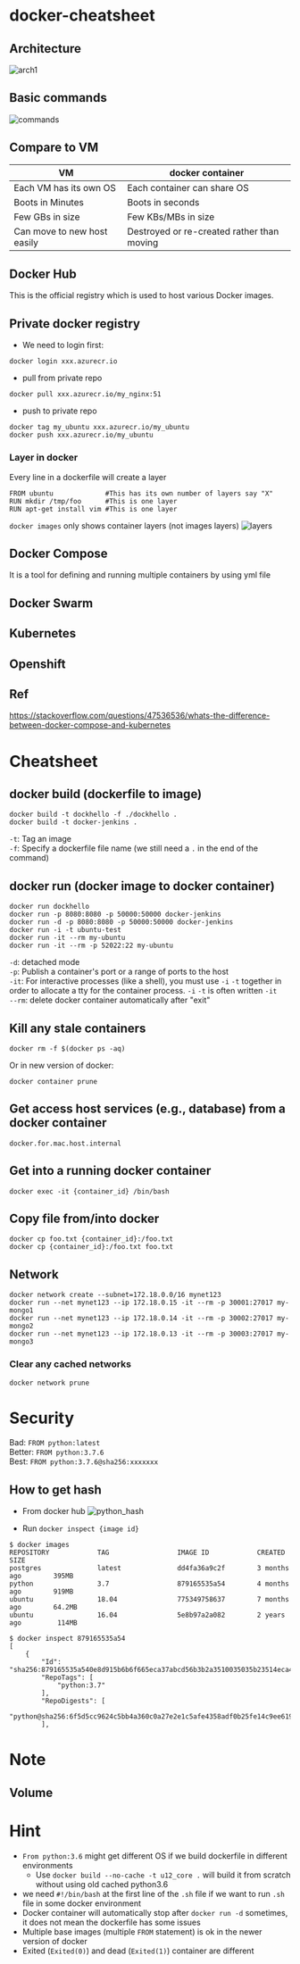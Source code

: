# docker-cheatsheet

## Architecture
![arch1](https://geekflare.com/wp-content/uploads/2019/09/traditional-vs-new-gen.png)

## Basic commands
![commands](https://geekflare.com/wp-content/uploads/2019/09/docker-architecture.png)

## Compare to VM
| VM | docker container |
| --- | --- |
| Each VM has its own OS | Each container can share OS |
| Boots in Minutes | Boots in seconds |
| Few GBs in size | Few KBs/MBs in size |
| Can move to new host easily | Destroyed or re-created rather than moving |

## Docker Hub
This is the official registry which is used to host various Docker images.

## Private docker registry
* We need to login first:  
```
docker login xxx.azurecr.io
```

* pull from private repo
```
docker pull xxx.azurecr.io/my_nginx:51
```

* push to private repo
```
docker tag my_ubuntu xxx.azurecr.io/my_ubuntu
docker push xxx.azurecr.io/my_ubuntu
```

### Layer in docker
Every line in a dockerfile will create a layer  
```
FROM ubuntu             #This has its own number of layers say "X"
RUN mkdir /tmp/foo      #This is one layer 
RUN apt-get install vim #This is one layer 
```

`docker images` only shows container layers (not images layers)
![layers](https://i.stack.imgur.com/J2cge.jpg)

## Docker Compose
It is a tool for defining and running multiple containers by using yml file

## Docker Swarm

## Kubernetes

## Openshift

## Ref  
https://stackoverflow.com/questions/47536536/whats-the-difference-between-docker-compose-and-kubernetes  

# Cheatsheet  
## docker build (dockerfile to image)
```
docker build -t dockhello -f ./dockhello .
docker build -t docker-jenkins .
```

`-t`: Tag an image  
`-f`: Specify a dockerfile file name (we still need a `.` in the end of the command)  

## docker run (docker image to docker container)

```
docker run dockhello
docker run -p 8080:8080 -p 50000:50000 docker-jenkins
docker run -d -p 8080:8080 -p 50000:50000 docker-jenkins
docker run -i -t ubuntu-test
docker run -it --rm my-ubuntu
docker run -it --rm -p 52022:22 my-ubuntu
```

`-d`: detached mode  
`-p`: Publish a container's port or a range of ports to the host  
`-it`: For interactive processes (like a shell), you must use `-i` `-t` together in order to allocate a tty for the container process. `-i` `-t` is often written `-it`  
`--rm`: delete docker container automatically after "exit"  

## Kill any stale containers
```
docker rm -f $(docker ps -aq)
```

Or in new version of docker:
```
docker container prune
```

## Get access host services (e.g., database) from a docker container
```
docker.for.mac.host.internal
```

## Get into a running docker container
```
docker exec -it {container_id} /bin/bash
```

## Copy file from/into docker
```
docker cp foo.txt {container_id}:/foo.txt
docker cp {container_id}:/foo.txt foo.txt
```

## Network
```
docker network create --subnet=172.18.0.0/16 mynet123
docker run --net mynet123 --ip 172.18.0.15 -it --rm -p 30001:27017 my-mongo1
docker run --net mynet123 --ip 172.18.0.14 -it --rm -p 30002:27017 my-mongo2
docker run --net mynet123 --ip 172.18.0.13 -it --rm -p 30003:27017 my-mongo3
```

### Clear any cached networks 
```
docker network prune
```

# Security
Bad: `FROM python:latest`  
Better: `FROM python:3.7.6`  
Best: `FROM python:3.7.6@sha256:xxxxxxx`  

## How to get hash
* From docker hub
![python_hash](https://user-images.githubusercontent.com/8428372/84723476-a381dd00-afc0-11ea-8131-d8a94b9d957b.png)

* Run `docker inspect {image id}`
```
$ docker images
REPOSITORY            TAG                 IMAGE ID            CREATED             SIZE
postgres              latest              dd4fa36a9c2f        3 months ago        395MB
python                3.7                 879165535a54        4 months ago        919MB
ubuntu                18.04               775349758637        7 months ago        64.2MB
ubuntu                16.04               5e8b97a2a082        2 years ago         114MB
```

```
$ docker inspect 879165535a54
[
    {
        "Id": "sha256:879165535a540e8d915b6b6f665eca37abcd56b3b2a3510035035b23514eca4b",
        "RepoTags": [
            "python:3.7"
        ],
        "RepoDigests": [
            "python@sha256:6f5d5cc9624c5bb4a360c0a27e2e1c5afe4358adf0b25fe14c9ee6198048eac0"
        ],
```

# Note
## Volume


# Hint
* `From python:3.6` might get different OS if we build dockerfile in different environments
  * Use `docker build --no-cache -t u12_core .` will build it from scratch without using old cached python3.6
* we need `#!/bin/bash` at the first line of the `.sh` file if we want to run `.sh` file in some docker environment
* Docker container will automatically stop after `docker run -d` sometimes, it does not mean the dockerfile has some issues
* Multiple base images (multiple `FROM` statement) is ok in the newer version of docker
* Exited (`Exited(0)`) and dead (`Exited(1)`)  container are different
